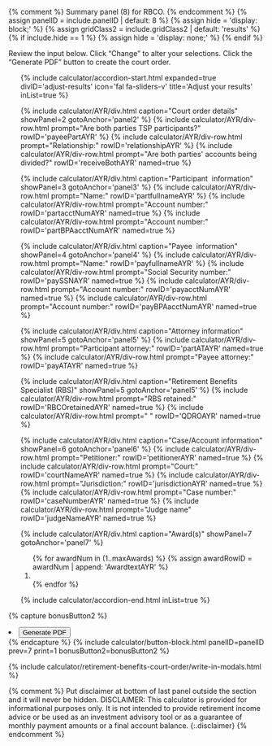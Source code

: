 {% comment %}
Summary panel (8) for RBCO.
{% endcomment %}
{% assign panelID = include.panelID | default: 8 %}
{% assign hide = 'display: block;' %}
{% assign gridClass2 = include.gridClass2 | default: 'results' %}
{% if include.hide == 1 %} {% assign hide = 'display: none;' %} {% endif %}

<section id="panel-{{ panelID }}" class="calculator-panel " style="{{ hide }}" markdown="1">
<input type="hidden" id="doPDF" value="">

Review the input below. Click “Change” to alter your selections. Click the “Generate PDF” button to create the court order.

<ul class="usa-accordion-bordered icons adjust">
<!-- ADJUST YOUR RESULTS -->
{% include calculator/accordion-start.html expanded=true divID='adjust-results'
    icon='fal fa-sliders-v' title='Adjust your results' inList=true %}

{% include calculator/AYR/div.html caption="Court order details" showPanel=2 gotoAnchor='panel2' %}
{% include calculator/AYR/div-row.html prompt="Are both parties TSP participants?" rowID='payeePartAYR' %}
{% include calculator/AYR/div-row.html prompt="Relationship:" rowID='relationshipAYR' %}
{% include calculator/AYR/div-row.html prompt="Are both parties' accounts being divided?" rowID='receiveBothAYR' named=true %}

{% include calculator/AYR/div.html caption="<span id='part1AYR'>Participant</span> &nbsp;information" showPanel=3 gotoAnchor='panel3' %}
{% include calculator/AYR/div-row.html prompt="Name:" rowID='partfullnameAYR' %}
{% include calculator/AYR/div-row.html prompt="Account number:" rowID='partacctNumAYR' named=true %}
{% include calculator/AYR/div-row.html prompt="Account number:" rowID='partBPAacctNumAYR' named=true %}

{% include calculator/AYR/div.html caption="<span id='pay1AYR'>Payee</span> &nbsp;information" showPanel=4 gotoAnchor='panel4' %}
{% include calculator/AYR/div-row.html prompt="Name:" rowID='payfullnameAYR' %}
{% include calculator/AYR/div-row.html prompt="Social Security number:" rowID='paySSNAYR' named=true %}
{% include calculator/AYR/div-row.html prompt="Account number:" rowID='payacctNumAYR' named=true %}
{% include calculator/AYR/div-row.html prompt="Account number:" rowID='payBPAacctNumAYR' named=true %}

{% include calculator/AYR/div.html caption="Attorney information" showPanel=5 gotoAnchor='panel5' %}
{% include calculator/AYR/div-row.html prompt="<span id='part2AYR'>Participant</span> attorney:" rowID='partATAYR' named=true %}
{% include calculator/AYR/div-row.html prompt="<span id='pay2AYR'>Payee</span> attorney:" rowID='payATAYR' named=true %}

{% include calculator/AYR/div.html caption="Retirement Benefits Specialist (RBS)" showPanel=5 gotoAnchor='panel5' %}
{% include calculator/AYR/div-row.html prompt="RBS retained:" rowID='RBCOretainedAYR' named=true %}
{% include calculator/AYR/div-row.html prompt=" " rowID='QDROAYR' named=true %}

{% include calculator/AYR/div.html caption="Case/Account information" showPanel=6 gotoAnchor='panel6' %}
{% include calculator/AYR/div-row.html prompt="Petitioner:" rowID='petitionerAYR' named=true %}
{% include calculator/AYR/div-row.html prompt="Court:" rowID='courtNameAYR' named=true %}
{% include calculator/AYR/div-row.html prompt="Jurisdiction:" rowID='jurisdictionAYR' named=true %}
{% include calculator/AYR/div-row.html prompt="Case number:" rowID='caseNumberAYR' named=true %}
{% include calculator/AYR/div-row.html prompt="Judge name" rowID='judgeNameAYR' named=true %}

{% include calculator/AYR/div.html caption="Award(s)" showPanel=7 gotoAnchor='panel7' %}
<div class="usa-grid results">
  <div class="usa-width-one-whole">
    <ol>
    {% for awardNum in (1..maxAwards) %}
      {% assign awardRowID = awardNum | append: 'AwardtextAYR' %}
      <li id="{{awardRowID}}"></li>
    {% endfor %}
    </ol>
  </div>
</div>

{% include calculator/accordion-end.html  inList=true %}
</ul>

{% capture bonusButton2 %}
<li><button id="generatePDFmodalButton" class="usa-button primary" onClick="generatePDFmodal(); return false;" markdown="1">Generate PDF</button></li>
{% endcapture %}
{% include calculator/button-block.html panelID=panelID prev=7 print=1  bonusButton2=bonusButton2 %}

</section>

{% include calculator/retirement-benefits-court-order/write-in-modals.html %}

{% comment %}
Put disclaimer at bottom of last panel outside the section and it will never be hidden.
DISCLAIMER: This calculator is provided for informational purposes only. It is not intended to provide retirement income advice or be used as an investment advisory tool or as a guarantee of monthly payment amounts or a final account balance.
{:.disclaimer}
{% endcomment %}
